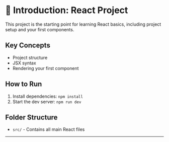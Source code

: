 # 🔰 Introduction: React Project

This project is the starting point for learning React basics, including project setup and your first components.

## Key Concepts

- Project structure
- JSX syntax
- Rendering your first component

## How to Run

1. Install dependencies: `npm install`
2. Start the dev server: `npm run dev`

## Folder Structure

- `src/` - Contains all main React files

---

